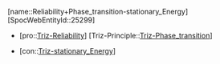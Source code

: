 ﻿---
type: TrizContradiction
aliases:
- Reliability+Phase_transition-stationary_Energy
license: CC BY-SA 4.0
copyright: https://github.com/SpocWeb
IsDeleted: false
IsReadOnly: false
Confidential: public
tags: 
- Triz/Contradiction
---
[name::Reliability+Phase_transition-stationary_Energy]
[SpocWebEntityId::25299]
+ [pro::[Triz-Reliability](tech/Triz/Parameter/Triz-Reliability.md)]
[Triz-Principle::[Triz-Phase_transition](tech/Triz/Principle/Triz-Phase_transition.md)]
- [con::[Triz-stationary_Energy](tech/Triz/Parameter/Triz-stationary_Energy.md)]

